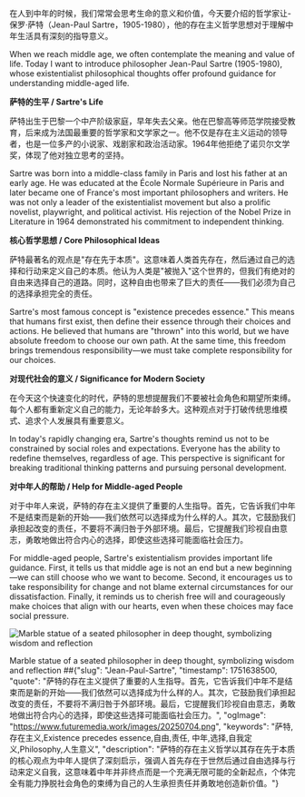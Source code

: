
在人到中年的时候，我们常常会思考生命的意义和价值，今天要介绍的哲学家让-保罗·萨特（Jean-Paul Sartre，1905-1980），他的存在主义哲学思想对于理解中年生活具有深刻的指导意义。

When we reach middle age, we often contemplate the meaning and value of life. Today I want to introduce philosopher Jean-Paul Sartre (1905-1980), whose existentialist philosophical thoughts offer profound guidance for understanding middle-aged life.

**萨特的生平 / Sartre's Life**

萨特出生于巴黎一个中产阶级家庭，早年失去父亲。他在巴黎高等师范学院接受教育，后来成为法国最重要的哲学家和文学家之一。他不仅是存在主义运动的领导者，也是一位多产的小说家、戏剧家和政治活动家。1964年他拒绝了诺贝尔文学奖，体现了他对独立思考的坚持。

Sartre was born into a middle-class family in Paris and lost his father at an early age. He was educated at the École Normale Supérieure in Paris and later became one of France's most important philosophers and writers. He was not only a leader of the existentialist movement but also a prolific novelist, playwright, and political activist. His rejection of the Nobel Prize in Literature in 1964 demonstrated his commitment to independent thinking.

**核心哲学思想 / Core Philosophical Ideas**

萨特最著名的观点是"存在先于本质"。这意味着人类首先存在，然后通过自己的选择和行动来定义自己的本质。他认为人类是"被抛入"这个世界的，但我们有绝对的自由来选择自己的道路。同时，这种自由也带来了巨大的责任——我们必须为自己的选择承担完全的责任。

Sartre's most famous concept is "existence precedes essence." This means that humans first exist, then define their essence through their choices and actions. He believed that humans are "thrown" into this world, but we have absolute freedom to choose our own path. At the same time, this freedom brings tremendous responsibility—we must take complete responsibility for our choices.

**对现代社会的意义 / Significance for Modern Society**

在今天这个快速变化的时代，萨特的思想提醒我们不要被社会角色和期望所束缚。每个人都有重新定义自己的能力，无论年龄多大。这种观点对于打破传统思维模式、追求个人发展具有重要意义。

In today's rapidly changing era, Sartre's thoughts remind us not to be constrained by social roles and expectations. Everyone has the ability to redefine themselves, regardless of age. This perspective is significant for breaking traditional thinking patterns and pursuing personal development.

**对中年人的帮助 / Help for Middle-aged People**

对于中年人来说，萨特的存在主义提供了重要的人生指导。首先，它告诉我们中年不是结束而是新的开始——我们依然可以选择成为什么样的人。其次，它鼓励我们承担起改变的责任，不要将不满归咎于外部环境。最后，它提醒我们珍视自由意志，勇敢地做出符合内心的选择，即使这些选择可能面临社会压力。

For middle-aged people, Sartre's existentialism provides important life guidance. First, it tells us that middle age is not an end but a new beginning—we can still choose who we want to become. Second, it encourages us to take responsibility for change and not blame external circumstances for our dissatisfaction. Finally, it reminds us to cherish free will and courageously make choices that align with our hearts, even when these choices may face social pressure.

![Marble statue of a seated philosopher in deep thought, symbolizing wisdom and reflection](https://pplx-res.cloudinary.com/image/upload/v1748734231/pplx_project_search_images/f8cb625e7bbac33eca09577f20a32539f0cf4132.jpg)

Marble statue of a seated philosopher in deep thought, symbolizing wisdom and reflection
##{"slug": "Jean-Paul-Sartre", "timestamp": 1751638500, "quote": "萨特的存在主义提供了重要的人生指导。首先，它告诉我们中年不是结束而是新的开始——我们依然可以选择成为什么样的人。其次，它鼓励我们承担起改变的责任，不要将不满归咎于外部环境。最后，它提醒我们珍视自由意志，勇敢地做出符合内心的选择，即使这些选择可能面临社会压力。", "ogImage": "https://www.futuremedia.work/images/20250704.png", "keywords": "萨特,存在主义,Existence precedes essence,自由,责任, 中年,选择,自我定义,Philosophy,人生意义", "description": "萨特的存在主义哲学以其存在先于本质的核心观点为中年人提供了深刻启示，强调人首先存在于世然后通过自由选择与行动来定义自我，这意味着中年并非终点而是一个充满无限可能的全新起点，个体完全有能力挣脱社会角色的束缚为自己的人生承担责任并勇敢地创造新价值。"}
